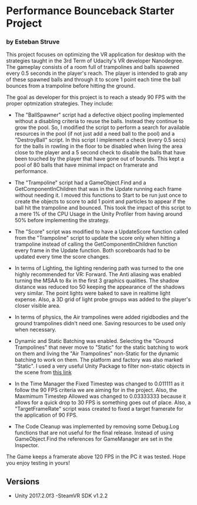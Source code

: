 # Performance Bounceback Starter Project
### by Esteban Struve

This project focuses on optimizing the VR application for desktop with the strategies taught in the 3rd Term of Udacity's VR developer Nanodegree.
The gameplay consists of a room full of trampolines and balls spawned every 0.5 seconds in the player's reach. The player is intended to grab any of these
spawned balls and through it to score 1 point each time the ball bounces from a trampoline before hitting the ground.

The goal as developer for this project is to reach a steady 90 FPS with the proper optmization strategies. They include:

- The "BallSpawner" script had a defective object pooling implemented without a disabling criteria to reuse the balls. Instead they continue to grow the pool.
So, I modified the script to perform a search for available resources in the pool (if not just add a need ball to the pool) and a "DestroyBall" script.
In this script I implement a check (every 0.5 secs) for the balls in rowling in the floor to be disabled when living the area close to the player and
a 5 second check to disable the balls that have been touched by the player that have gone out of bounds. This kept a pool of 80 balls that have minimal impact
on framerate and performance.

- The "Trampoline" script had a GameObject.Find and a GetComponentInChildren that was in the Update running each frame without needing it. I moved this functions
to Start to be run just once to create the objects to score to add 1 point and particles to appear if the ball hit the trampoline and bounced. This took the impact
of this script to a mere 1% of the CPU Usage in the Unity Profiler from having around 50% before implementing the strategy.

- The "Score" script was modified to have a UpdateScore function called from the "Trampoline" script to update the score only when hitting a trampoline instead of
calling the GetComponentInChildren function every frame in the Update function. Both scoreboards had to be updated every time the score changes.

- In terms of Lighting, the lighting rendering path was turned to the one highly recommended for VR: Forward. The Anti aliasing was enabled turning the MSAA to 8x
in the first 3 graphics qualities. The shadow distance was reduced too 50 keeping the appearance of the shadows very similar. The point lights were baked to save 
in realtime light expense. Also, a 3D grid of light probe groups was added to the player's closer visible area.


- In terms of physics, the Air trampolines were added rigidbodies and the ground trampolines didn't need one. Saving resources to be used only when necessary.

- Dynamic and Static Batching was enabled. Selecting the "Ground Trampolines" that never move to "Static" for the static batching to work on them and living the
"Air Trampolines" non-Static for the dynamic batching to work on them. The platform and factory was also marked "Static". I used a very useful Unity Package to filter
non-static objects in the scene from [this link](http://spreys.com/wp-content/uploads/2017/06/FilterNonStaticObjects.unitypackage)

- In the Time Manager the Fixed Timestep was changed to 0.011111 as it follow the 90 FPS criteria we are aiming for in the project. Also, the Maxmimum
Timestep Allowed was changed to 0.03333333 because it allows for a quick drop to 30 FPS is something goes out of place. Also, a "TargetFrameRate" script wass created
to fixed a target framerate for the application of 90 FPS.

- The Code Cleanup was implemented by removing some Debug.Log functions that are not useful for the final release. Instead of using GameObject.Find the references for
GameManager are set in the Inspector.

The Game keeps a framerate above 120 FPS in the PC it was tested. Hope you enjoy testing in yours!

## Versions
- Unity 2017.2.0f3
-SteamVR SDK v1.2.2

